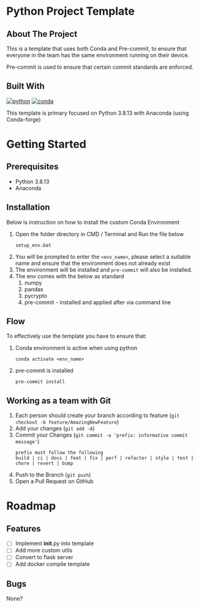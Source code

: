 # Python Project Template

## About The Project

This is a template that uses both Conda and Pre-commit, to ensure that everyone in the team has the same environment running on their device.

Pre-commit is used to ensure that certain commit standards are enforced.

## Built With

[![python][python3.8.13-shield]][python3.8.13-url]
[![conda][conda-forge-shield]][conda-forge-url]

This template is primary focused on Python 3.8.13 with Anaconda (using Conda-forge)

# Getting Started

## Prerequisites

- Python 3.8.13
- Anaconda

## Installation

Below is instruction on how to install the custom Conda Environment

1. Open the folder directory in CMD / Terminal and Run the file below
   ```
   setup_env.bat
   ```
2. You will be prompted to enter the `<env_name>`, please select a suitable name and ensure that the environment does not already exist
3. The environment will be installed and `pre-commit` will also be installed.
4. The env comes with the below as standard
   1. numpy
   2. pandas
   3. pycrypto
   4. pre-commit - installed and applied after via command line

## Flow

To effectively use the template you have to ensure that:

1. Conda environment is active when using python
   ```
   conda activate <env_name>
   ```
2. pre-commit is installed
   ```
   pre-commit install
   ```

## Working as a team with Git

1. Each person should create your branch according to feature (`git checkout -b feature/AmazingNewFeature`)
2. Add your changes (`git add -A`)
3. Commit your Changes (`git commit -a 'prefix: informative commit message'`)
   ```
   prefix must follow the following
   build | ci | docs | feat | fix | perf | refactor | style | test | chore | revert | bump
   ```
4. Push to the Branch (`git push`)
5. Open a Pull Request on GitHub

# Roadmap

## Features

- [ ] Implement **init**.py into template
- [ ] Add more custom utils
- [ ] Convert to flask server
- [ ] Add docker compile template

## Bugs

None?

[python3.8.13-shield]: https://img.shields.io/badge/Python-3.8.13-brightgreen
[python3.8.13-url]: https://www.python.org/downloads/release/python-3813/
[conda-forge-shield]: https://img.shields.io/conda/dn/conda-forge/python?label=Anaconda
[conda-forge-url]: https://www.anaconda.com/products/distribution
